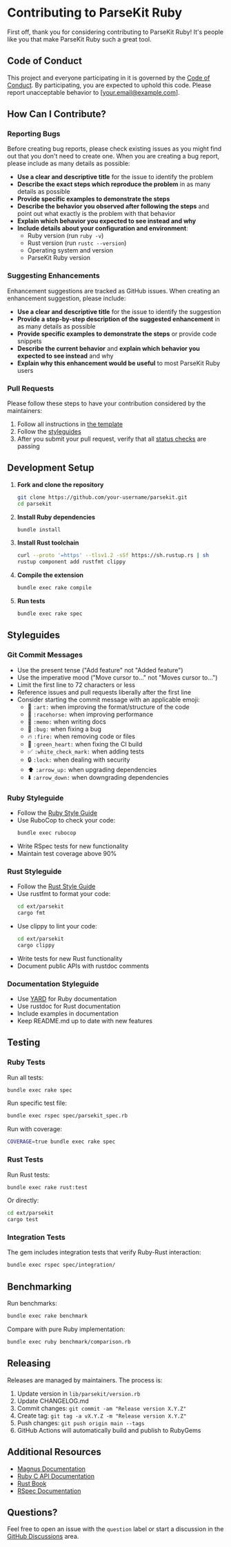 # Contributing to ParseKit Ruby

First off, thank you for considering contributing to ParseKit Ruby! It's people like you that make ParseKit Ruby such a great tool.

## Code of Conduct

This project and everyone participating in it is governed by the [Code of Conduct](CODE_OF_CONDUCT.md). By participating, you are expected to uphold this code. Please report unacceptable behavior to [your.email@example.com].

## How Can I Contribute?

### Reporting Bugs

Before creating bug reports, please check existing issues as you might find out that you don't need to create one. When you are creating a bug report, please include as many details as possible:

* **Use a clear and descriptive title** for the issue to identify the problem
* **Describe the exact steps which reproduce the problem** in as many details as possible
* **Provide specific examples to demonstrate the steps**
* **Describe the behavior you observed after following the steps** and point out what exactly is the problem with that behavior
* **Explain which behavior you expected to see instead and why**
* **Include details about your configuration and environment**:
  * Ruby version (run `ruby -v`)
  * Rust version (run `rustc --version`)
  * Operating system and version
  * ParseKit Ruby version

### Suggesting Enhancements

Enhancement suggestions are tracked as GitHub issues. When creating an enhancement suggestion, please include:

* **Use a clear and descriptive title** for the issue to identify the suggestion
* **Provide a step-by-step description of the suggested enhancement** in as many details as possible
* **Provide specific examples to demonstrate the steps** or provide code snippets
* **Describe the current behavior** and **explain which behavior you expected to see instead** and why
* **Explain why this enhancement would be useful** to most ParseKit Ruby users

### Pull Requests

Please follow these steps to have your contribution considered by the maintainers:

1. Follow all instructions in [the template](.github/pull_request_template.md)
2. Follow the [styleguides](#styleguides)
3. After you submit your pull request, verify that all [status checks](https://help.github.com/articles/about-status-checks/) are passing

## Development Setup

1. **Fork and clone the repository**
   ```bash
   git clone https://github.com/your-username/parsekit.git
   cd parsekit
   ```

2. **Install Ruby dependencies**
   ```bash
   bundle install
   ```

3. **Install Rust toolchain**
   ```bash
   curl --proto '=https' --tlsv1.2 -sSf https://sh.rustup.rs | sh
   rustup component add rustfmt clippy
   ```

4. **Compile the extension**
   ```bash
   bundle exec rake compile
   ```

5. **Run tests**
   ```bash
   bundle exec rake spec
   ```

## Styleguides

### Git Commit Messages

* Use the present tense ("Add feature" not "Added feature")
* Use the imperative mood ("Move cursor to..." not "Moves cursor to...")
* Limit the first line to 72 characters or less
* Reference issues and pull requests liberally after the first line
* Consider starting the commit message with an applicable emoji:
  * 🎨 `:art:` when improving the format/structure of the code
  * 🐎 `:racehorse:` when improving performance
  * 📝 `:memo:` when writing docs
  * 🐛 `:bug:` when fixing a bug
  * 🔥 `:fire:` when removing code or files
  * 💚 `:green_heart:` when fixing the CI build
  * ✅ `:white_check_mark:` when adding tests
  * 🔒 `:lock:` when dealing with security
  * ⬆️ `:arrow_up:` when upgrading dependencies
  * ⬇️ `:arrow_down:` when downgrading dependencies

### Ruby Styleguide

* Follow the [Ruby Style Guide](https://rubystyle.guide/)
* Use RuboCop to check your code:
  ```bash
  bundle exec rubocop
  ```
* Write RSpec tests for new functionality
* Maintain test coverage above 90%

### Rust Styleguide

* Follow the [Rust Style Guide](https://doc.rust-lang.org/1.0.0/style/)
* Use rustfmt to format your code:
  ```bash
  cd ext/parsekit
  cargo fmt
  ```
* Use clippy to lint your code:
  ```bash
  cd ext/parsekit
  cargo clippy
  ```
* Write tests for new Rust functionality
* Document public APIs with rustdoc comments

### Documentation Styleguide

* Use [YARD](https://yardoc.org/) for Ruby documentation
* Use rustdoc for Rust documentation
* Include examples in documentation
* Keep README.md up to date with new features

## Testing

### Ruby Tests

Run all tests:
```bash
bundle exec rake spec
```

Run specific test file:
```bash
bundle exec rspec spec/parsekit_spec.rb
```

Run with coverage:
```bash
COVERAGE=true bundle exec rake spec
```

### Rust Tests

Run Rust tests:
```bash
bundle exec rake rust:test
```

Or directly:
```bash
cd ext/parsekit
cargo test
```

### Integration Tests

The gem includes integration tests that verify Ruby-Rust interaction:
```bash
bundle exec rspec spec/integration/
```

## Benchmarking

Run benchmarks:
```bash
bundle exec rake benchmark
```

Compare with pure Ruby implementation:
```bash
bundle exec ruby benchmark/comparison.rb
```

## Releasing

Releases are managed by maintainers. The process is:

1. Update version in `lib/parsekit/version.rb`
2. Update CHANGELOG.md
3. Commit changes: `git commit -am "Release version X.Y.Z"`
4. Create tag: `git tag -a vX.Y.Z -m "Release version X.Y.Z"`
5. Push changes: `git push origin main --tags`
6. GitHub Actions will automatically build and publish to RubyGems

## Additional Resources

* [Magnus Documentation](https://docs.rs/magnus/latest/magnus/)
* [Ruby C API Documentation](https://docs.ruby-lang.org/en/master/extension_rdoc.html)
* [Rust Book](https://doc.rust-lang.org/book/)
* [RSpec Documentation](https://rspec.info/)

## Questions?

Feel free to open an issue with the `question` label or start a discussion in the [GitHub Discussions](https://github.com/cpetersen/parsekit/discussions) area.